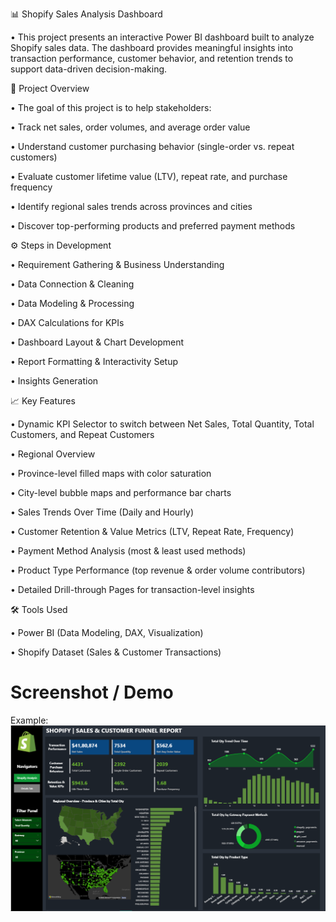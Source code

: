 📊 Shopify Sales Analysis Dashboard

• This project presents an interactive Power BI dashboard built to analyze Shopify sales data. The dashboard provides meaningful insights into transaction performance, customer behavior, and retention trends to support data-driven decision-making.

🔎 Project Overview

• The goal of this project is to help stakeholders:

• Track net sales, order volumes, and average order value

• Understand customer purchasing behavior (single-order vs. repeat customers)

• Evaluate customer lifetime value (LTV), repeat rate, and purchase frequency

• Identify regional sales trends across provinces and cities

• Discover top-performing products and preferred payment methods

⚙️ Steps in Development

• Requirement Gathering & Business Understanding

• Data Connection & Cleaning

• Data Modeling & Processing

• DAX Calculations for KPIs

• Dashboard Layout & Chart Development

• Report Formatting & Interactivity Setup

• Insights Generation

📈 Key Features

• Dynamic KPI Selector to switch between Net Sales, Total Quantity, Total Customers, and Repeat Customers

• Regional Overview

• Province-level filled maps with color saturation

• City-level bubble maps and performance bar charts

• Sales Trends Over Time (Daily and Hourly)

• Customer Retention & Value Metrics (LTV, Repeat Rate, Frequency)

• Payment Method Analysis (most & least used methods)

• Product Type Performance (top revenue & order volume contributors)
 
• Detailed Drill-through Pages for transaction-level insights

🛠 Tools Used

• Power BI (Data Modeling, DAX, Visualization)

• Shopify Dataset (Sales & Customer Transactions)


# Screenshot / Demo
Example: ![Dashboard Preview](https://github.com/hamzyas53/Shopify/blob/main/Dashboard.png)
